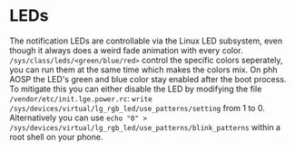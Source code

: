 # LEDs
The notification LEDs are controllable via the Linux LED subsystem, even though it always does a weird fade animation with every color.
`/sys/class/leds/<green/blue/red>` control the specific colors seperately, you can run them at the same time which makes the colors mix.
On phh AOSP the LED's green and blue color stay enabled after the boot process.
To mitigate this you can either disable the LED by modifying the file `/vendor/etc/init.lge.power.rc`:
`write /sys/devices/virtual/lg_rgb_led/use_patterns/setting` from 1 to 0.
Alternatively you can use `echo "0" > /sys/devices/virtual/lg_rgb_led/use_patterns/blink_patterns` within a root shell on your phone.
